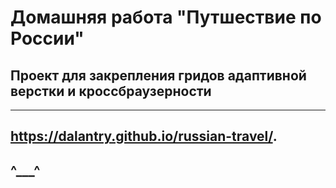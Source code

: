 # Домашняя работа "Путшествие по России" 
## Проект для закрепления гридов адаптивной верстки и кроссбраузерности
------
## https://dalantry.github.io/russian-travel/. 
## ^___^ 
